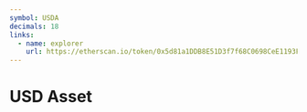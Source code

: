 ```yaml
---
symbol: USDA
decimals: 18
links:
  - name: explorer
    url: https://etherscan.io/token/0x5d81a1DDB8E51D3f7f68C0698CeE1193FC2b07e2
---
```


# USD Asset
